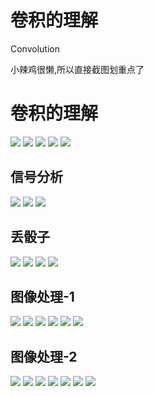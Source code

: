 # 卷积的理解


Convolution
<!--more-->

小辣鸡很懒,所以直接截图划重点了

# 卷积的理解
<img loading="lazy" src="https://tronwei-1254020584.cos.ap-beijing.myqcloud.com/NNDL/17/1/1_.png">
<img loading="lazy" src="https://tronwei-1254020584.cos.ap-beijing.myqcloud.com/NNDL/17/1/2_.png">
<img loading="lazy" src="https://tronwei-1254020584.cos.ap-beijing.myqcloud.com/NNDL/17/1/3_.png">
<img loading="lazy" src="https://tronwei-1254020584.cos.ap-beijing.myqcloud.com/NNDL/17/1/4_.png">
<img loading="lazy" src="https://tronwei-1254020584.cos.ap-beijing.myqcloud.com/NNDL/17/1/5_.png">

## 信号分析
<img loading="lazy" src="https://tronwei-1254020584.cos.ap-beijing.myqcloud.com/NNDL/17/1/6_.png">
<img loading="lazy" src="https://tronwei-1254020584.cos.ap-beijing.myqcloud.com/NNDL/17/1/7_.png">
<img loading="lazy" src="https://tronwei-1254020584.cos.ap-beijing.myqcloud.com/NNDL/17/1/8_.png">

## 丢骰子
<img loading="lazy" src="https://tronwei-1254020584.cos.ap-beijing.myqcloud.com/NNDL/17/1/9_.png">
<img loading="lazy" src="https://tronwei-1254020584.cos.ap-beijing.myqcloud.com/NNDL/17/1/10_.png">
<img loading="lazy" src="https://tronwei-1254020584.cos.ap-beijing.myqcloud.com/NNDL/17/1/11_.png">
<img loading="lazy" src="https://tronwei-1254020584.cos.ap-beijing.myqcloud.com/NNDL/17/1/12_.png">

## 图像处理-1
<img loading="lazy" src="https://tronwei-1254020584.cos.ap-beijing.myqcloud.com/NNDL/17/1/13_.png">
<img loading="lazy" src="https://tronwei-1254020584.cos.ap-beijing.myqcloud.com/NNDL/17/1/14_.png">
<img loading="lazy" src="https://tronwei-1254020584.cos.ap-beijing.myqcloud.com/NNDL/17/1/15_.png">
<img loading="lazy" src="https://tronwei-1254020584.cos.ap-beijing.myqcloud.com/NNDL/17/1/16_.png">
<img loading="lazy" src="https://tronwei-1254020584.cos.ap-beijing.myqcloud.com/NNDL/17/1/17_.png">
<img loading="lazy" src="https://tronwei-1254020584.cos.ap-beijing.myqcloud.com/NNDL/17/1/18_.png">

## 图像处理-2
<img loading="lazy" src="https://tronwei-1254020584.cos.ap-beijing.myqcloud.com/NNDL/17/2/1_.png">
<img loading="lazy" src="https://tronwei-1254020584.cos.ap-beijing.myqcloud.com/NNDL/17/2/2_.png">
<img loading="lazy" src="https://tronwei-1254020584.cos.ap-beijing.myqcloud.com/NNDL/17/2/3_.png">
<img loading="lazy" src="https://tronwei-1254020584.cos.ap-beijing.myqcloud.com/NNDL/17/2/4_.png">
<img loading="lazy" src="https://tronwei-1254020584.cos.ap-beijing.myqcloud.com/NNDL/17/2/7_.gif">
<img loading="lazy" src="https://tronwei-1254020584.cos.ap-beijing.myqcloud.com/NNDL/17/2/5_.png">
<img loading="lazy" src="https://tronwei-1254020584.cos.ap-beijing.myqcloud.com/NNDL/17/2/6_.gif">
